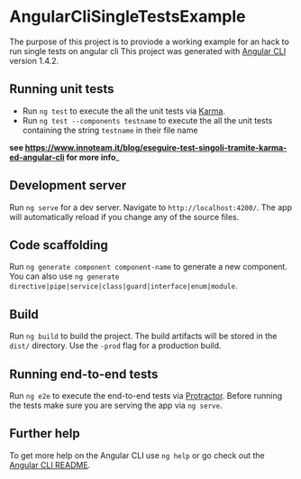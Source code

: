 # AngularCliSingleTestsExample

The purpose of this project is to proviode a working example for an hack to run single tests on angular cli
This project was generated with [Angular CLI](https://github.com/angular/angular-cli) version 1.4.2.

## Running unit tests

- Run `ng test` to execute the all the unit tests via [Karma](https://karma-runner.github.io).
- Run `ng test --components testname` to execute the all the unit tests containing the string `testname` in their file name


__see https://www.innoteam.it/blog/eseguire-test-singoli-tramite-karma-ed-angular-cli for more info___



## Development server

Run `ng serve` for a dev server. Navigate to `http://localhost:4200/`. The app will automatically reload if you change any of the source files.

## Code scaffolding

Run `ng generate component component-name` to generate a new component. You can also use `ng generate directive|pipe|service|class|guard|interface|enum|module`.

## Build

Run `ng build` to build the project. The build artifacts will be stored in the `dist/` directory. Use the `-prod` flag for a production build.

## Running end-to-end tests

Run `ng e2e` to execute the end-to-end tests via [Protractor](http://www.protractortest.org/).
Before running the tests make sure you are serving the app via `ng serve`.

## Further help

To get more help on the Angular CLI use `ng help` or go check out the [Angular CLI README](https://github.com/angular/angular-cli/blob/master/README.md).

